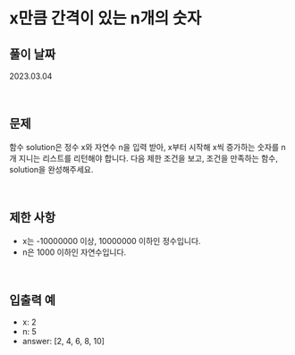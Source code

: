 # x만큼 간격이 있는 n개의 숫자

## 풀이 날짜
2023.03.04

<br />

## 문제
함수 solution은 정수 x와 자연수 n을 입력 받아, x부터 시작해 x씩 증가하는 숫자를 n개 지니는 리스트를 리턴해야 합니다. 다음 제한 조건을 보고, 조건을 만족하는 함수, solution을 완성해주세요.

<br />

## 제한 사항
- x는 -10000000 이상, 10000000 이하인 정수입니다.
- n은 1000 이하인 자연수입니다.

<br />

## 입출력 예
- x: 2
- n: 5
- answer: [2, 4, 6, 8, 10]